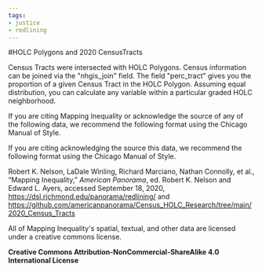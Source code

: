 ```yaml
---
tags:
- justice
- redlining
---
```


﻿#HOLC Polygons and 2020 CensusTracts

Census Tracts were intersected with HOLC Polygons. Census information can be joined via the "nhgis_join" field. The field "perc_tract" gives you the proportion of a given Census Tract in the HOLC Polygon. Assuming equal distribution, you can calculate any variable within a particular graded HOLC neighborhood.

If you are citing Mapping Inequality or acknowledge the source of any of the following data, we recommend the following format using the Chicago Manual of Style.

If you are citing acknowledging the source this data, we recommend the following format using the Chicago Manual of Style.

Robert K. Nelson, LaDale Winling, Richard Marciano, Nathan Connolly, et al., “Mapping Inequality,” *American Panorama*, ed. Robert K. Nelson and Edward L. Ayers, accessed September 18, 2020, https://dsl.richmond.edu/panorama/redlining/ and https://github.com/americanpanorama/Census_HOLC_Research/tree/main/2020_Census_Tracts

All of Mapping Inequality's spatial, textual, and other data are licensed under a creative commons license. 

**Creative Commons Attribution-NonCommercial-ShareAlike 4.0 International License**
